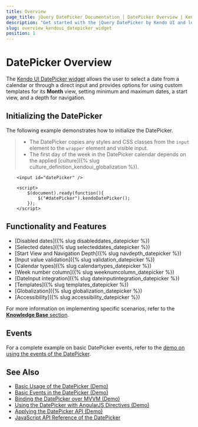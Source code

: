 ```yaml
---
title: Overview
page_title: jQuery DatePicker Documentation | DatePicker Overview | Kendo UI
description: "Get started with the jQuery DatePicker by Kendo UI and learn how to initialize the widget, disable and select dates, navigate its navigation depth, and use all its available features."
slug: overview_kendoui_datepicker_widget
position: 1
---
```


# DatePicker Overview

The [Kendo UI DatePicker widget](http://demos.telerik.com/kendo-ui/datepicker/index) allows the user to select a date from a calendar or through a direct input and provides options for using custom templates for its **Month** view, setting minimum and maximum dates, a start view, and a depth for navigation.

## Initializing the DatePicker

The following example demonstrates how to initialize the DatePicker.

> * The DatePicker copies any styles and CSS classes from the `input` element to the `wrapper` element and visible input.
> * The first day of the week in the DatePicker calendar depends on the applied [culture]({% slug culture_definition_kendoui_globalization %}).

```dojo
    <input id="datePicker" />

    <script>
        $(document).ready(function(){
            $("#datePicker").kendoDatePicker();
        });
    </script>
```

## Functionality and Features

* [Disabled dates]({% slug disableddates_datepicker %})
* [Selected dates]({% slug selecteddates_datepicker %})
* [Start View and Navigation Depth]({% slug navdepth_datepicker %})
* [Input value validation]({% slug validation_datepicker %})
* [Calendar types]({% slug calendartypes_datepicker %})
* [Week number column]({% slug weeknumcolumn_datepicker %})
* [DateInput integration]({% slug dateinputintegration_datepicker %})
* [Templates]({% slug templates_datepicker %})
* [Globalization]({% slug globalization_datepicker %})
* [Accessibility]({% slug accessibility_datepicker %})

For more information on implementing specific scenarios, refer to the [**Knowledge Base** section](https://docs.telerik.com/kendo-ui/knowledge-base).

## Events

For a complete example on basic DatePicker events, refer to the [demo on using the events of the DatePicker](https://demos.telerik.com/kendo-ui/datepicker/events).

## See Also

* [Basic Usage of the DatePicker (Demo)](http://demos.telerik.com/kendo-ui/datepicker/index)
* [Basic Events in the DatePicker (Demo)](https://demos.telerik.com/kendo-ui/datepicker/events)
* [Binding the DatePicker over MVVM (Demo)](https://demos.telerik.com/kendo-ui/datepicker/keyboard-navigation)
* [Using the DatePicker with AngularJS Directives (Demo)](https://demos.telerik.com/kendo-ui/datepicker/angular)
* [Applying the DatePicker API (Demo)](https://demos.telerik.com/kendo-ui/datepicker/api)
* [JavaScript API Reference of the DatePicker](/api/javascript/ui/datepicker)
